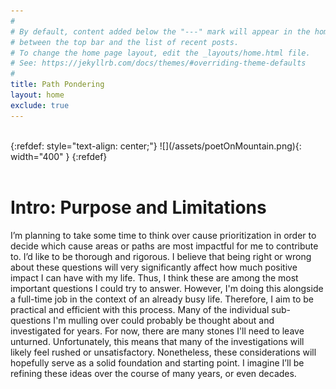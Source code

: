 ```yaml
---
#
# By default, content added below the "---" mark will appear in the home page
# between the top bar and the list of recent posts.
# To change the home page layout, edit the _layouts/home.html file.
# See: https://jekyllrb.com/docs/themes/#overriding-theme-defaults
#
title: Path Pondering
layout: home
exclude: true
---
```

<br>
{:refdef: style="text-align: center;"}
![](/assets/poetOnMountain.png){: width="400" }
{:refdef}
<br>
<br>

# Intro: Purpose and Limitations
I’m planning to take some time to think over cause prioritization in order to
decide which cause areas or paths are most impactful for me to contribute to.
I’d like to be thorough and rigorous. I believe that being right or wrong about
these questions will very significantly affect how much positive impact I can
have with my life. Thus, I think these are among the most important questions I
could try to answer. However, I'm doing this alongside a full-time job in the
context of an already busy life. Therefore, I aim to be practical and efficient
with this process. Many of the individual sub-questions I'm mulling over could
probably be thought about and investigated for years. For now, there are many
stones I'll need to leave unturned. Unfortunately, this means that many of the
investigations will likely feel rushed or unsatisfactory. Nonetheless, these
considerations will hopefully serve as a solid foundation and starting point. I
imagine I’ll be refining these ideas over the course of many years, or even
decades.

<!---
# [Motivations](motivations)

# Decision-relevant, Meta Considerations

# Cause Areas
-->

